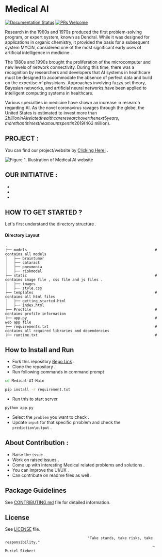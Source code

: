 # Medical AI
[![Documentation Status](https://readthedocs.org/projects/fairscale/badge/?version=latest)](https://fairscale.readthedocs.io/en/latest/?badge=latest) [![PRs Welcome](https://img.shields.io/badge/PRs-welcome-brightgreen.svg)](https://github.com/facebookresearch/fairscale/blob/master/CONTRIBUTING.md)  

Research in the 1960s and 1970s produced the first problem-solving program, or expert system, known as Dendral. While it was designed for applications in organic chemistry, it provided the basis for a subsequent system MYCIN, considered one of the most significant early uses of artificial intelligence in medicine .

The 1980s and 1990s brought the proliferation of the microcomputer and new levels of network connectivity. During this time, there was a recognition by researchers and developers that AI systems in healthcare must be designed to accommodate the absence of perfect data and build on the expertise of physicians. Approaches involving fuzzy set theory, Bayesian networks, and artificial neural networks,have been applied to intelligent computing systems in healthcare. 

Various specialties in medicine have shown an increase in research regarding AI. As the novel coronavirus ravages through the globe, the United States is estimated to invest more than $2 billion in AI related healthcare research over the next 5 years, more than 4 times the amount spent in 2019 ($463 million).

## PROJECT :
You can find our project/website by [Clicking Here!](https://arcane-garden-82331.herokuapp.com/) .

<img src="readme_images/out.gif" alt="Figure 1. Illustration of Medical AI website" >

## OUR INITIATIVE :
*
*
*


## HOW TO GET STARTED ?
Let's first understand the directory structure .

#### Directory Layout 
    .
    ├── models                                                           # contains all models
    │   ├── braintumor
    │   ├── cataract
    │   ├── pneumonia
    │   ├── riskmodel
    ├── static                                                           # contains image file , css file and js files .
    │   ├── images
    │   ├── style.css
    ├── templates                                                        # contains all html files
    │   ├── getting_started.html
    │   ├── index.html
    ├── Procfile                                                         # contains profile information
    ├── app.py                                                           # web app file
    ├── requirements.txt                                                 # contains all required libraries and dependencies 
    ├── runtime.txt                                                      # 
   
   
## How to Install and Run
* Fork this repository [Repo Link](https://github.com/manpreet2000/Medical-AI) .
* Clone the repository .
* Run following commands in command prompt
```bash
cd Medical-AI-Main
``` 

```bash
pip install -r requirement.txt
``` 
* Run this to start server
```bash
python app.py
``` 
* Select the `problem` you want to check .
* Update `input` for that specific prroblem and check the `prediction\output` .
                                  
## About Contribution :
* Raise the `issue` .
* Work on raised issues .
* Come up with interesting Medical related problems and solutions .
* You can improve the UI/UX .
* Can contribute on readme files as well .

## Package Guidelines

See [CONTRIBUTING.md](CONTRIBUTING.md) file for detailed information.

## License

See [LICENSE](LICENSE) file.


                                          "Take stands, take risks, take responsibility."
                                                                        — Muriel Siebert
